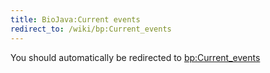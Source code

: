 ```yaml
---
title: BioJava:Current events
redirect_to: /wiki/bp:Current_events
---
```


You should automatically be redirected to [bp:Current_events](/wiki/bp:Current_events)
